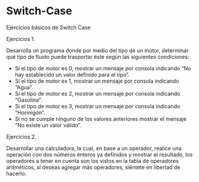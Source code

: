 # Switch-Case
Ejercicios básicos de Switch Case

Ejercicios 1.

Desarrolla un programa donde por medio del tipo de un motor,
determinar qué tipo de fluido puede trasportar éste según las siguientes
condiciones:
- Si el tipo de motor es 0, mostrar un mensaje por consola indicando “No
hay establecido un valor definido para el tipo”.
- Si el tipo de motor es 1, mostrar un mensaje por consola indicando
“Agua”.
- Si el tipo de motor es 2, mostrar un mensaje por consola indicando
“Gasolina”.
- Si el tipo de motor es 3, mostrar un mensaje por consola indicando
“Hormigón”.
- Si no se cumple ninguno de los valores anteriores mostrar el mensaje
“No existe un valor válido”.



Ejercicios 2.


Desarrollar una calculadora, la cual, en base a un operador, realice una
operación con dos números enteros ya definidos y mostrar el resultado,
los operadores a tener en cuenta son los vistos en la tabla de
operadores aritméticos, sí deseas agregar más operadores, siéntete en
libertad de hacerlo.

